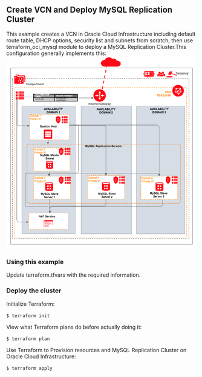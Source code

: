 ## Create VCN and Deploy MySQL Replication Cluster
This example creates a VCN in Oracle Cloud Infrastructure including default route table, DHCP options, security list and subnets from scratch, then use terraform_oci_mysql module to deploy a MySQL Replication Cluster.This configuration generally implements this:
![MySQL Replication architecture](images/example.png)

### Using this example
Update terraform.tfvars with the required information.

### Deploy the cluster  
Initialize Terraform:
```
$ terraform init
```
View what Terraform plans do before actually doing it:
```
$ terraform plan
```
Use Terraform to Provision resources and MySQL Replication Cluster on Oracle Cloud Infrastructure:
```
$ terraform apply
```

